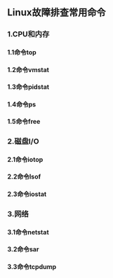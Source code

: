 ## Linux故障排查常用命令

### 1.CPU和内存

#### 1.1命令top

#### 1.2命令vmstat

#### 1.3命令pidstat

#### 1.4命令ps

#### 1.5命令free



### 2.磁盘I/O

#### 2.1命令iotop

#### 2.2命令lsof

#### 2.3命令iostat

### 3.网络

#### 3.1命令netstat

#### 3.2命令sar

#### 3.3命令tcpdump